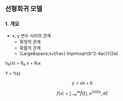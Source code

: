 ## 선형회귀 모델

### 1. 개요
- x, y 변수 사이의 관계
    - 확정적 관계
    - 확률적 관계
    - \Large&space;x=\frac{-b\pm\sqrt{b^2-4ac}}{2a}


h<sub>&theta;</sub>(x) = &theta;<sub>o</sub> x + &theta;<sub>1</sub>x 

Y = f(x)

$$
y = ax + b
$$


```math
f(x) = \int_{-\infty}^\infty
\hat f(\xi),e^{2 \pi i \xi x}
,d\xi
```

